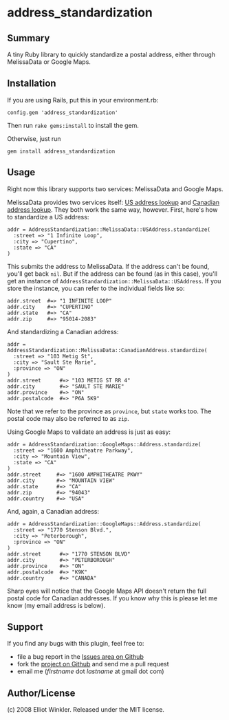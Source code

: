 # address_standardization

## Summary

A tiny Ruby library to quickly standardize a postal address, either through MelissaData or Google Maps.

## Installation

If you are using Rails, put this in your environment.rb:

    config.gem 'address_standardization'

Then run `rake gems:install` to install the gem.

Otherwise, just run

    gem install address_standardization

## Usage

Right now this library supports two services: MelissaData and Google Maps.

MelissaData provides two services itself: [US address lookup](http://www.melissadata.com/lookups/AddressVerify.asp) and [Canadian address lookup](http://www.melissadata.com/lookups/CanadianAddressVerify.asp). They both work the same way, however. First, here's how to standardize a US address:

    addr = AddressStandardization::MelissaData::USAddress.standardize(
      :street => "1 Infinite Loop",
      :city => "Cupertino",
      :state => "CA"
    )
  
This submits the address to MelissaData. If the address can't be found, you'll get back `nil`. But if the address can be found (as in this case), you'll get an instance of `AddressStandardization::MelissaData::USAddress`. If you store the instance, you can refer to the individual fields like so:

    addr.street  #=> "1 INFINITE LOOP"
    addr.city    #=> "CUPERTINO"
    addr.state   #=> "CA"
    addr.zip     #=> "95014-2083"

And standardizing a Canadian address:

    addr = AddressStandardization::MelissaData::CanadianAddress.standardize(
      :street => "103 Metig St",
      :city => "Sault Ste Marie",
      :province => "ON"
    )
    addr.street      #=> "103 METIG ST RR 4"
    addr.city        #=> "SAULT STE MARIE"
    addr.province    #=> "ON"
    addr.postalcode  #=> "P6A 5K9"

Note that we refer to the province as `province`, but `state` works too. The postal code may also be referred to as `zip`.

Using Google Maps to validate an address is just as easy:

    addr = AddressStandardization::GoogleMaps::Address.standardize(
      :street => "1600 Amphitheatre Parkway",
      :city => "Mountain View",
      :state => "CA"
    )
    addr.street     #=> "1600 AMPHITHEATRE PKWY"
    addr.city       #=> "MOUNTAIN VIEW"
    addr.state      #=> "CA"
    addr.zip        #=> "94043"
    addr.country    #=> "USA"
  
And, again, a Canadian address:

    addr = AddressStandardization::GoogleMaps::Address.standardize(
      :street => "1770 Stenson Blvd.",
      :city => "Peterborough",
      :province => "ON"
    )
    addr.street      #=> "1770 STENSON BLVD"
    addr.city        #=> "PETERBOROUGH"
    addr.province    #=> "ON"
    addr.postalcode  #=> "K9K"
    addr.country     #=> "CANADA"

Sharp eyes will notice that the Google Maps API doesn't return the full postal code for Canadian addresses. If you know why this is please let me know (my email address is below).

## Support

If you find any bugs with this plugin, feel free to:

* file a bug report in the [Issues area on Github](http://github.com/mcmire/address_standardization/issues)
* fork the [project on Github](http://github.com/mcmire/address_standardization) and send me a pull request
* email me (*firstname* dot *lastname* at gmail dot com)

## Author/License

(c) 2008 Elliot Winkler. Released under the MIT license.